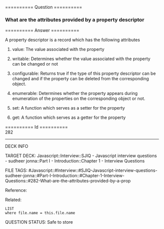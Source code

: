========== Question ==========  

### What are the attributes provided by a property descriptor  

========== Answer ==========  

A property descriptor is a record which has the following attributes

1. value: The value associated with the property

2. writable: Determines whether the value associated with the property can be
    changed or not

3. configurable: Returns true if the type of this property descriptor can be
    changed and if the property can be deleted from the corresponding object.

4. enumerable: Determines whether the property appears during enumeration of the
    properties on the corresponding object or not.

5. set: A function which serves as a setter for the property

6. get: A function which serves as a getter for the property

========== Id ==========  
282

---

DECK INFO

TARGET DECK: Javascript::Interview::SJIQ - Javascript interview questions - sudheer jonna::Part I - Introduction::Chapter 1 - Interview Questions

FILE TAGS: #Javascript::#Interview::#SJIQ-Javascript-interview-questions-sudheer-jonna::#Part-I-Introduction::#Chapter-1-Interview-Questions::#282-What-are-the-attributes-provided-by-a-prop

Reference:

Related:

```dataview
LIST
where file.name = this.file.name
```

QUESTION STATUS: Safe to store
